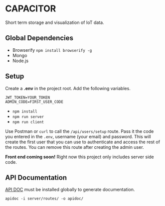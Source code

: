 # CAPACITOR

Short term storage and visualization of IoT data.

## Global Dependencies

- Browserify `npm install browserify -g`
- Mongo
- Node.js

## Setup

Create a **.env** in the project root. Add the following variables.

```
JWT_TOKEN=YOUR_TOKEN
ADMIN_CODE=FIRST_USER_CODE
```

- `npm install`
- `npm run server`
- `npm run client`

Use Postman or `curl` to call the `/api/users/setup` route. Pass it the code you entered in the `.env`, username (your email) and password. This will create the first user that you can use to authenticate and access the rest of the routes. You can remove this route after creating the admin user.

**Front end coming soon!** Right now this project only includes server side code.

## API Documentation

[API DOC](http://apidocjs.com/) must be installed globally to generate documentation. 

```
apidoc -i server/routes/ -o apidoc/
```